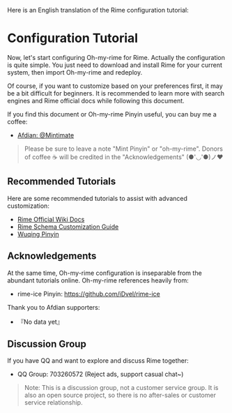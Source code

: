 Here is an English translation of the Rime configuration tutorial:

# Configuration Tutorial

Now, let's start configuring Oh-my-rime for Rime. Actually the configuration is quite simple. You just need to download and install Rime for your current system, then import Oh-my-rime and redeploy.

Of course, if you want to customize based on your preferences first, it may be a bit difficult for beginners. It is recommended to learn more with search engines and Rime official docs while following this document.

If you find this document or Oh-my-rime Pinyin useful, you can buy me a coffee:

- [Afdian: @Mintimate](https://afdian.net/a/mintimate)

> Please be sure to leave a note "Mint Pinyin" or "oh-my-rime". Donors of coffee ☕️ will be credited in the "Acknowledgements" (●'◡'●)ノ♥



## Recommended Tutorials

Here are some recommended tutorials to assist with advanced customization:

- [Rime Official Wiki Docs](https://github.com/rime/home/wiki)
- [Rime Schema Customization Guide](https://github.com/LEOYoon-Tsaw/Rime_collections/blob/master/Rime_description.md)
- [Wuqing Pinyin](https://dvel.me/posts/rime-ice/)

## Acknowledgements

At the same time, Oh-my-rime configuration is inseparable from the abundant tutorials online. Oh-my-rime references heavily from:

- rime-ice Pinyin: https://github.com/iDvel/rime-ice

Thank you to Afdian supporters:

- 『No data yet』

## Discussion Group

If you have QQ and want to explore and discuss Rime together:

- QQ Group: 703260572 (Reject ads, support casual chat~)

> Note: This is a discussion group, not a customer service group. It is also an open source project, so there is no after-sales or customer service relationship.